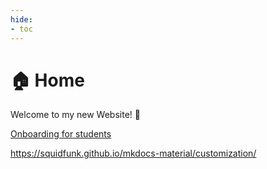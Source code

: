 ```yaml
---
hide:
- toc
---
```


# 🏠 Home

Welcome to my new Website! 🙂

[Onboarding for students](onboarding.md)

https://squidfunk.github.io/mkdocs-material/customization/